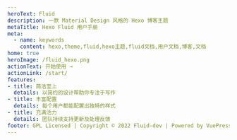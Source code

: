 ```yaml
---
heroText: Fluid
description: 一款 Material Design 风格的 Hexo 博客主题
metaTitle: Hexo Fluid 用户手册
meta:
  - name: keywords
    content: hexo,theme,fluid,hexo主题,fluid文档,用户文档,博客,文档
home: true
heroImage: /fluid_hexo.png
actionText: 开始使用 →
actionLink: /start/
features:
- title: 简洁至上
  details: 以简约的设计帮助你专注于写作
- title: 丰富配置
  details: 每个用户都能配置出独特的样式
- title: 充满活力
  details: 团队持续支持更新及处理反馈
footer: GPL Licensed | Copyright © 2022 Fluid-dev | Powered by VuePress
---
```

